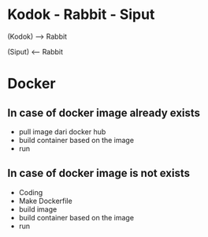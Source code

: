 # Kodok - Rabbit - Siput

(Kodok) --> Rabbit

(Siput) <-- Rabbit


# Docker

## In case of docker image already exists

* pull image dari docker hub
* build container based on the image
* run

## In case of docker image is not exists

* Coding
* Make Dockerfile
* build image
* build container based on the image
* run